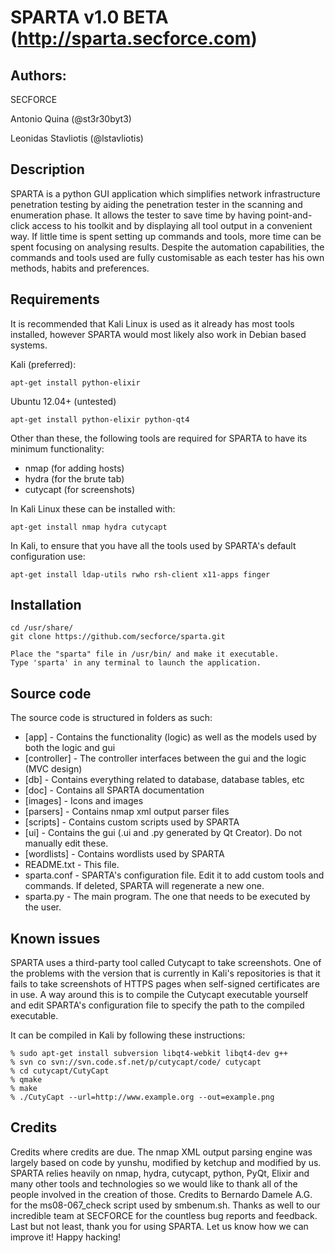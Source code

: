 SPARTA v1.0 BETA (http://sparta.secforce.com)
==

Authors:
----
SECFORCE

  Antonio Quina (@st3r30byt3)

  Leonidas Stavliotis (@lstavliotis)


Description
----

SPARTA is a python GUI application which simplifies network infrastructure penetration testing by aiding the penetration tester in the scanning and enumeration phase. It allows the tester to save time by having point-and-click access to his toolkit and by displaying all tool output in a convenient way. If little time is spent setting up commands and tools, more time can be spent focusing on analysing results. Despite the automation capabilities, the commands and tools used are fully customisable as each tester has his own methods, habits and preferences.



Requirements
----

It is recommended that Kali Linux is used as it already has most tools installed, however SPARTA would most likely also work in Debian based systems.

Kali (preferred):

    apt-get install python-elixir

Ubuntu 12.04+ (untested)

    apt-get install python-elixir python-qt4

Other than these, the following tools are required for SPARTA to have its minimum functionality:
- nmap (for adding hosts)
- hydra (for the brute tab)
- cutycapt (for screenshots)

In Kali Linux these can be installed with:

    apt-get install nmap hydra cutycapt

In Kali, to ensure that you have all the tools used by SPARTA's default configuration use:

    apt-get install ldap-utils rwho rsh-client x11-apps finger

Installation
----

    cd /usr/share/
    git clone https://github.com/secforce/sparta.git

    Place the "sparta" file in /usr/bin/ and make it executable.
    Type 'sparta' in any terminal to launch the application.


Source code
----

The source code is structured in folders as such:

* [app] 			   - Contains the functionality (logic) as well as the models used by both the logic and gui
* [controller]	 - The controller interfaces between the gui and the logic (MVC design)
* [db]			     - Contains everything related to database, database tables, etc
* [doc]             - Contains all SPARTA documentation
* [images] 		   - Icons and images
* [parsers] 		 - Contains nmap xml output parser files
* [scripts]		   - Contains custom scripts used by SPARTA
* [ui] 			     - Contains the gui (.ui and .py generated by Qt Creator). Do not manually edit these.
* [wordlists]		 - Contains wordlists used by SPARTA
* README.txt		 - This file.
* sparta.conf		 - SPARTA's configuration file. Edit it to add custom tools and commands. If deleted, SPARTA will regenerate a new one.
* sparta.py		   - The main program. The one that needs to be executed by the user.


Known issues
----

SPARTA uses a third-party tool called Cutycapt to take screenshots. One of the problems with the version that is currently in Kali's repositories is that it fails to take screenshots of HTTPS pages when self-signed certificates are in use. A way around this is to compile the Cutycapt executable yourself and edit SPARTA's configuration file to specify the path to the compiled executable.

It can be compiled in Kali by following these instructions:

    % sudo apt-get install subversion libqt4-webkit libqt4-dev g++
    % svn co svn://svn.code.sf.net/p/cutycapt/code/ cutycapt
    % cd cutycapt/CutyCapt
    % qmake
    % make
    % ./CutyCapt --url=http://www.example.org --out=example.png


Credits
----

Credits where credits are due. The nmap XML output parsing engine was largely based on code by yunshu, modified by ketchup and modified by us. SPARTA relies heavily on nmap, hydra, cutycapt, python, PyQt, Elixir and many other tools and technologies so we would like to thank all of the people involved in the creation of those. Credits to Bernardo Damele A.G. for the ms08-067_check script used by smbenum.sh. Thanks as well to our incredible team at SECFORCE for the countless bug reports and feedback. Last but not least, thank you for using SPARTA. Let us know how we can improve it! Happy hacking!

